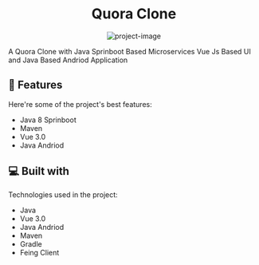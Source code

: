 <h1 align="center" id="title">Quora Clone</h1>

<p align="center"><img src="https://socialify.git.ci/Adityakanoi2001/Quora/image?description=1&amp;font=Inter&amp;forks=1&amp;issues=1&amp;language=1&amp;logo=https%3A%2F%2Fupload.wikimedia.org%2Fwikipedia%2Fcommons%2Fthumb%2F5%2F57%2FQuora_logo.svg%2F2560px-Quora_logo.svg.png&amp;name=1&amp;owner=1&amp;pulls=1&amp;stargazers=1&amp;theme=Light" alt="project-image"></p>

<p id="description">A Quora Clone with Java Sprinboot Based Microservices Vue Js Based UI and Java Based Andriod Application</p>

  
  
<h2>🧐 Features</h2>

Here're some of the project's best features:

*   Java 8 Sprinboot
*   Maven
*   Vue 3.0
*   Java Andriod  
  
<h2>💻 Built with</h2>

Technologies used in the project:

*   Java
*   Vue 3.0
*   Java Andriod
*   Maven
*   Gradle
*   Feing Client

